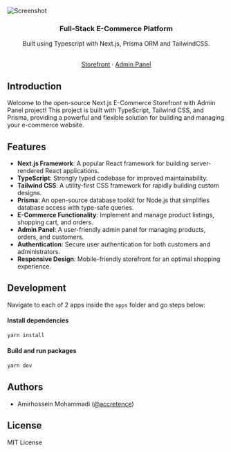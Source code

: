 ![Screenshot](https://github.com/Accretence/next-prisma-tailwind-ecommerce/assets/45223699/00444538-a496-4f90-814f-7e57a580ad17)

<div align="center"><h3>Full-Stack E-Commerce Platform</h3><p>Built using Typescript with Next.js, Prisma ORM and TailwindCSS.</p></div>
<br />
<div align="center">
<a href="https://pasargad.vercel.app">Storefront</a> 
<span> · </span>
<a href="https://pardis.vercel.app">Admin Panel</a></div>

## Introduction

Welcome to the open-source Next.js E-Commerce Storefront with Admin Panel project! This project is built with TypeScript, Tailwind CSS, and Prisma, providing a powerful and flexible solution for building and managing your e-commerce website.

## Features

-  **Next.js Framework**: A popular React framework for building server-rendered React applications.
-  **TypeScript**: Strongly typed codebase for improved maintainability.
-  **Tailwind CSS**: A utility-first CSS framework for rapidly building custom designs.
-  **Prisma**: An open-source database toolkit for Node.js that simplifies database access with type-safe queries.
-  **E-Commerce Functionality**: Implement and manage product listings, shopping cart, and orders.
-  **Admin Panel**: A user-friendly admin panel for managing products, orders, and customers.
-  **Authentication**: Secure user authentication for both customers and administrators.
-  **Responsive Design**: Mobile-friendly storefront for an optimal shopping experience.

## Development

Navigate to each of 2 apps inside the `apps` folder and go steps below:

#### Install dependencies

```sh
yarn install
```

#### Build and run packages

```sh
yarn dev
```

## Authors

-  Amirhossein Mohammadi ([@accretence](https://accretence.com))

## License

MIT License
